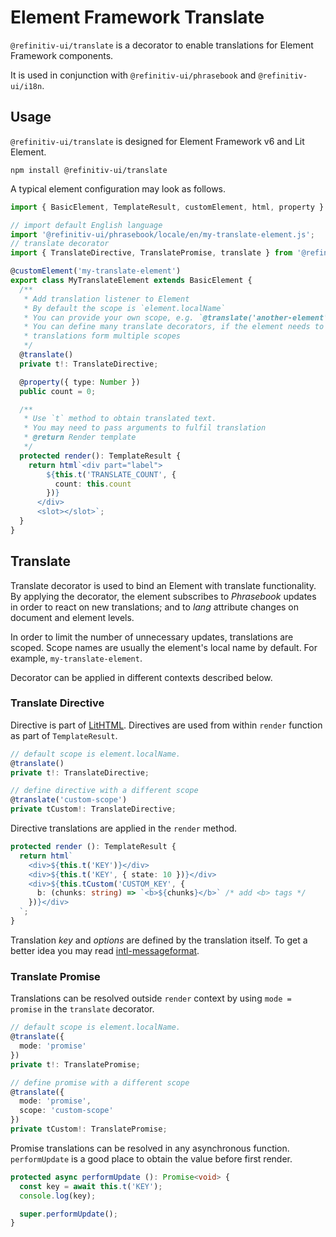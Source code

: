 # Element Framework Translate

`@refinitiv-ui/translate` is a decorator to enable translations for Element Framework components.

It is used in conjunction with `@refinitiv-ui/phrasebook` and `@refinitiv-ui/i18n`.

## Usage

`@refinitiv-ui/translate` is designed for Element Framework v6 and Lit Element.

```cli
npm install @refinitiv-ui/translate
```

A typical element configuration may look as follows.

```ts
import { BasicElement, TemplateResult, customElement, html, property } from '@refinitiv-ui/core';

// import default English language
import '@refinitiv-ui/phrasebook/locale/en/my-translate-element.js';
// translate decorator
import { TranslateDirective, TranslatePromise, translate } from '@refinitiv-ui/translate';

@customElement('my-translate-element')
export class MyTranslateElement extends BasicElement {
  /**
   * Add translation listener to Element
   * By default the scope is `element.localName`
   * You can provide your own scope, e.g. `@translate('another-element')`
   * You can define many translate decorators, if the element needs to obtain
   * translations form multiple scopes
   */
  @translate()
  private t!: TranslateDirective;

  @property({ type: Number })
  public count = 0;

  /**
   * Use `t` method to obtain translated text.
   * You may need to pass arguments to fulfil translation
   * @return Render template
   */
  protected render(): TemplateResult {
    return html`<div part="label">
        ${this.t('TRANSLATE_COUNT', {
          count: this.count
        })}
      </div>
      <slot></slot>`;
  }
}
```

## Translate

Translate decorator is used to bind an Element with translate functionality. By applying the decorator, the element subscribes to _Phrasebook_ updates in order to react on new translations; and to _lang_ attribute changes on document and element levels.

In order to limit the number of unnecessary updates, translations are scoped. Scope names are usually the element's local name by default. For example, `my-translate-element`.

Decorator can be applied in different contexts described below.

### Translate Directive

Directive is part of [LitHTML](https://lit-html.polymer-project.org/guide/creating-directives). Directives are used from within `render` function as part of `TemplateResult`.

```ts
// default scope is element.localName.
@translate()
private t!: TranslateDirective;

// define directive with a different scope
@translate('custom-scope')
private tCustom!: TranslateDirective;
```

Directive translations are applied in the `render` method.

```ts
protected render (): TemplateResult {
  return html`
    <div>${this.t('KEY')}</div>
    <div>${this.t('KEY', { state: 10 })}</div>
    <div>${this.tCustom('CUSTOM_KEY', {
      b: (chunks: string) => `<b>${chunks}</b>` /* add <b> tags */
    })}</div>
  `;
}
```

Translation _key_ and _options_ are defined by the translation itself. To get a better idea you may read [intl-messageformat](https://formatjs.io/docs/intl-messageformat).

### Translate Promise

Translations can be resolved outside `render` context by using `mode = promise` in the `translate` decorator.

```ts
// default scope is element.localName.
@translate({
  mode: 'promise'
})
private t!: TranslatePromise;

// define promise with a different scope
@translate({
  mode: 'promise',
  scope: 'custom-scope'
})
private tCustom!: TranslatePromise;
```

Promise translations can be resolved in any asynchronous function. `performUpdate` is a good place to obtain the value before first render.

```ts
protected async performUpdate (): Promise<void> {
  const key = await this.t('KEY');
  console.log(key);

  super.performUpdate();
}
```
